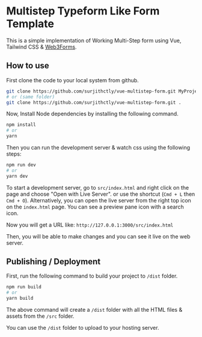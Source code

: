 # Multistep Typeform Like Form Template
This is a simple implementation of Working Multi-Step form using Vue, Tailwind CSS & [Web3Forms](https://web3forms).

## How to use

First clone the code to your local system from github.

```bash
git clone https://github.com/surjithctly/vue-multistep-form.git MyProjectName
# or (same folder)
git clone https://github.com/surjithctly/vue-multistep-form.git .
```

Now, Install Node dependencies by installing the following command.

```bash
npm install
# or
yarn
```

Then you can run the development server & watch css using the following steps:

```bash
npm run dev
# or
yarn dev
```
To start a development server, go to `src/index.html` and right click on the page and choose "Open with Live Server". or use the shortcut (`Cmd + L` then `Cmd + O`). Alternatively, you can open the live server from the right top icon on the `index.html` page. You can see a preview pane icon with a search icon.

Now you will get a URL like: `http://127.0.0.1:3000/src/index.html`

Then, you will be able to make changes and you can see it live on the web server.

## Publishing / Deployment

First, run the following command to build your project to `/dist` folder.

```bash
npm run build
# or
yarn build
```

The above command will create a `/dist` folder with all the HTML files & assets from the `/src` folder.

You can use the `/dist` folder to upload to your hosting server.
